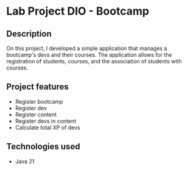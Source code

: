 # Lab Project DIO - Bootcamp

## Description
On this project, I developed a simple application that manages a bootcamp's devs and their courses. The application allows for the registration of students, courses, and the association of students with courses.

## Project features
- Register bootcamp
- Register dev
- Register content
- Register devs in content
- Calculate total XP of devs

## Technologies used
- Java 21
